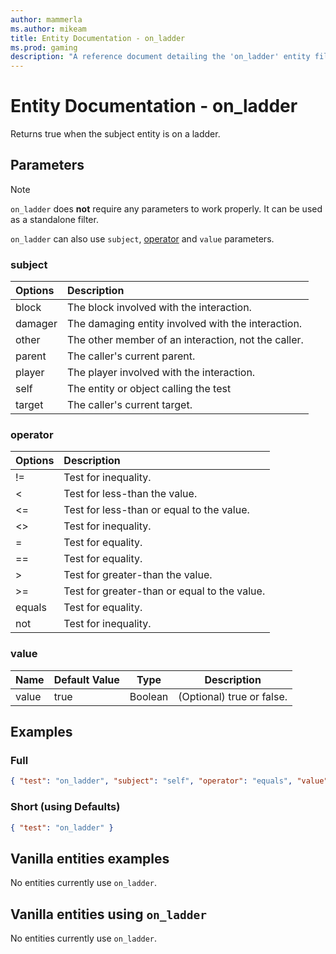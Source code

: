 ```yaml
---
author: mammerla
ms.author: mikeam
title: Entity Documentation - on_ladder
ms.prod: gaming
description: "A reference document detailing the 'on_ladder' entity filter"
---
```


# Entity Documentation - on_ladder

Returns true when the subject entity is on a ladder.

## Parameters

> [!NOTE]
> `on_ladder` does **not** require any parameters to work properly. It can be used as a standalone filter.
>
> `on_ladder` can also use `subject`, [operator](../Definitions/NestedTables/operator.md) and `value` parameters.

### subject

| Options| Description |
|:-----------|:-----------|
| block| The block involved with the interaction. |
| damager| The damaging entity involved with the interaction. |
| other| The other member of an interaction, not the caller. |
| parent| The caller's current parent. |
| player| The player involved with the interaction. |
| self| The entity or object calling the test |
| target| The caller's current target. |

### operator

| Options| Description |
|:-----------|:-----------|
| !=| Test for inequality. |
| <| Test for less-than the value. |
| <=| Test for less-than or equal to the value. |
| <>| Test for inequality. |
| =| Test for equality. |
| ==| Test for equality. |
| >| Test for greater-than the value. |
| >=| Test for greater-than or equal to the value. |
| equals| Test for equality. |
| not| Test for inequality. |

### value

|Name |Default Value  |Type  |Description  |
|---------|---------|---------|---------|
|value |true |Boolean |(Optional) true or false. |

## Examples

### Full

```json
{ "test": "on_ladder", "subject": "self", "operator": "equals", "value": true}
```

### Short (using Defaults)

```json
{ "test": "on_ladder" }
```

## Vanilla entities examples

No entities currently use `on_ladder`.

## Vanilla entities using `on_ladder`

No entities currently use `on_ladder`.
